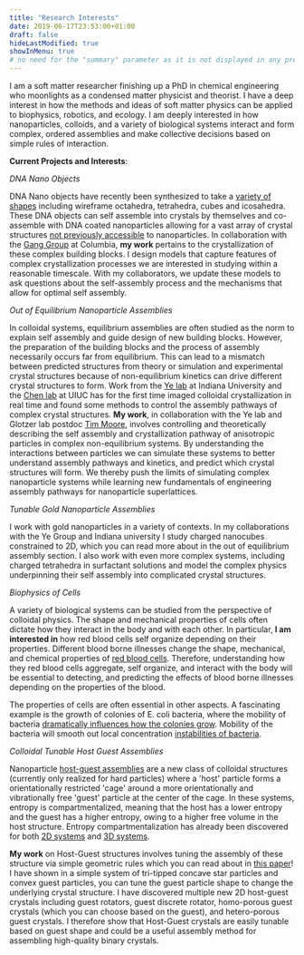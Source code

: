 ```yaml
---
title: "Research Interests"
date: 2019-06-17T23:53:00+01:00
draft: false
hideLastModified: true
showInMenu: true
# no need for the "summary" parameter as it is not displayed in any previews
---
```


I am a soft matter researcher finishing up a PhD in chemical engineering who moonlights as a condensed matter physicist and theorist. 
I have a deep interest in how the methods and ideas of soft matter physics can be applied to biophysics, robotics, and ecology. 
I am deeply interested in how nanoparticles, colloids, and a variety of biological systems interact and form complex, ordered assemblies and make collective decisions based on simple rules of interaction. 

**Current Projects and Interests**:

*DNA Nano Objects*

DNA Nano objects have recently been synthesized to take a [variety of shapes][5] including wireframe octahedra, tetrahedra, cubes and icosahedra. These DNA objects can self assemble into crystals by themselves and co-assemble with DNA coated nanoparticles allowing for a vast array of crystal structures [not previously accessible][4] to nanoparticles.
In collaboration with the [Gang Group][6] at Columbia, **my work** pertains to the crystallization of these complex building blocks. I design models that capture features of complex crystallization processes we are interested in studying within a reasonable timescale. With my collaborators, we update these models to ask questions about the self-assembly process and the mechanisms that allow for optimal self assembly.    

*Out of Equilibrium Nanoparticle Assemblies*

In colloidal systems, equilibrium assemblies are often studied as the norm to explain self assembly and guide design of new building blocks. However, the preparation of the building blocks and the process of assembly necessarily occurs far from equilibrium. This can lead to a mismatch between predicted structures from theory or simulation and experimental crystal structures because of non-equilibrium kinetics can drive different crystal structures to form. 
Work from the [Ye lab][8] at Indiana University and the [Chen lab][7] at UIUC has for the first time imaged colloidal crystallization in real time and found some methods to control the assembly pathways of complex crystal structures. **My work**, in collaboration with the Ye lab and Glotzer lab postdoc [Tim Moore][9], involves controlling and theoretically describing the self assembly and crystallization pathway of anisotropic particles in complex non-equilibrium systems.
By understanding the interactions between particles we can simulate these systems to better understand assembly pathways and kinetics, and predict which crystal structures will form. We thereby push the limits of simulating complex nanoparticle systems while learning new fundamentals of engineering assembly pathways for nanoparticle superlattices.    

*Tunable Gold Nanoparticle Assemblies*

I work with gold nanoparticles in a variety of contexts. In my collaborations with the Ye Group and Indiana university I study charged nanocubes constrained to 2D, which you can read more about in the out of equilibrium assembly section. I also work with even more complex systems, including charged tetrahedra in surfactant solutions and model the complex physics underpinning their self assembly into complicated crystal structures. 


*Biophysics of Cells* 

A variety of biological systems can be studied from the perspective of colloidal physics. The shape and mechanical properties of cells often dictate how they interact in the body and with each other. 
In particular, **I am interested in** how red blood cells self organize depending on their properties. Different blood borne illnesses change the shape, mechanical, and chemical properties of [red blood cells][3]. 
Therefore, understanding how they red blood cells aggregate, self organize, and interact with the body will be essential to detecting, and predicting the effects of blood borne illnesses depending on the properties of the blood. 

The properties of cells are often essential in other aspects. A fascinating example is the growth of colonies of E. coli bacteria, where the mobility of bacteria [dramatically influences how the colonies grow][1]. Mobility of the bacteria will smooth out local concentration [instabilities of bacteria][2]. 

*Colloidal Tunable Host Guest Assemblies*

Nanoparticle [host-guest assemblies][10] are a new class of colloidal structures (currently only realized for hard particles) where a 'host' particle forms a orientationally restricted 'cage' around a more orientationally and vibrationally free 'guest' particle at the center of the cage. In these systems, entropy is compartmentalized, meaning that the host has a lower entropy and the guest has a higher entropy, owing to a higher free volume in the host structure. Entropy compartmentalization has already been discovered for both [2D systems][10] and [3D systems][12].

**My work** on Host-Guest structures involves tuning the assembly of these structure via simple geometric rules which you can read about in [this paper][11]!
I have shown in a simple system of tri-tipped concave star particles and convex guest particles, you can tune the guest particle shape to change the underlying crystal structure. 
I have discovered multiple new 2D host-guest crystals including guest rotators, guest discrete rotator, homo-porous guest crystals (which you can choose based on the guest), and hetero-porous guest crystals. 
I therefore show that Host-Guest crystals are easily tunable based on guest shape and could be a useful assembly method for assembling high-quality binary crystals. 


[1]: https://link.aps.org/pdf/10.1103/PhysRevLett.128.148101
[2]: https://elifesciences.org/articles/71226
[3]: https://journals.plos.org/ploscompbiol/article?id=10.1371/journal.pcbi.1007716
[4]: https://doi.org/10.1021/acs.nanolett.2c00942
[5]: 10.1038/s41563-019-0550-x 
[6]: https://gang.cheme.columbia.edu/
[7]: https://chenlab.matse.illinois.edu/
[8]: https://ye.lab.indiana.edu/
[9]: https://www.google.com/url?sa=i&rct=j&q=&esrc=s&source=web&cd=&cad=rja&uact=8&ved=0CAQQw7AJahcKEwiomLbfwb39AhUAAAAAHQAAAAAQAg&url=https%3A%2F%2Fscholar.google.com%2Fcitations%3Fuser%3DYENaH1YAAAAJ%26hl%3Den&psig=AOvVaw0cMzAfr1oSEws54o8gUT5H&ust=1677855683497317
[10]:https://pubs.rsc.org/en/content/articlelanding/2021/sm/d0sm02073g  
[11]:https://pubs.rsc.org/en/content/articlelanding/2023/sm/d3sm00891f
[12]:https://www.nature.com/articles/s41557-023-01200-6
